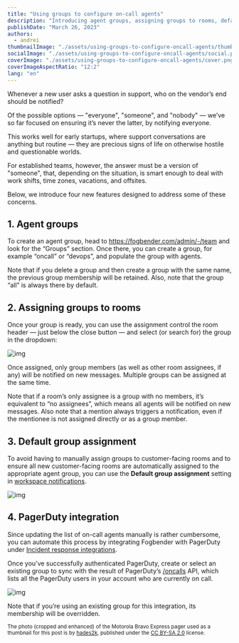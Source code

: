 ```yaml
---
title: "Using groups to configure on-call agents"
description: "Introducing agent groups, assigning groups to rooms, default group assignment, and PagerDuty integration to automate on-call group membership"
publishDate: "March 26, 2023"
authors:
  - andrei
thumbnailImage: "./assets/using-groups-to-configure-oncall-agents/thumb.png"
socialImage: "./assets/using-groups-to-configure-oncall-agents/social.png"
coverImage: "./assets/using-groups-to-configure-oncall-agents/cover.png"
coverImageAspectRatio: "12:2"
lang: "en"
---
```


Whenever a new user asks a question in support, who on the vendor’s end should be notified?

Of the possible options — "everyone", "someone", and "nobody" — we’ve so far focused on ensuring it’s never the latter, by notifying everyone.

This works well for early startups, where support conversations are anything but routine — they are precious signs of life on otherwise hostile and questionable worlds.

For established teams, however, the answer must be a version of "someone", that, depending on the situation, is smart enough to deal with work shifts, time zones, vacations, and offsites.

Below, we introduce four new features designed to address some of these concerns.

## 1. Agent groups

To create an agent group, head to <a href="https://fogbender.com/admin/-/team" target="_blank">https://fogbender.com/admin/-/team</a> and look for the “Groups” section. Once there, you can create a group, for example “oncall” or “devops”, and populate the group with agents.

Note that if you delete a group and then create a group with the same name, the previous group membership will be retained. Also, note that the group “all” is always there by default.

## 2. Assigning groups to rooms

Once your group is ready, you can use the assignment control the room header — just below the close button — and select (or search for) the group in the dropdown:

![img](https://fogbender-blog.s3.amazonaws.com/room-group-assignment-00.png)

Once assigned, only group members (as well as other room assignees, if any) will be notified on new messages. Multiple groups can be assigned at the same time.

Note that if a room’s only assignee is a group with no members, it’s equivalent to “no assignees”, which means all agents will be notified on new messages. Also note that a mention always triggers a notification, even if the mentionee is not assigned directly or as a group member.

## 3. Default group assignment

To avoid having to manually assign groups to customer-facing rooms and to ensure all new customer-facing rooms are automatically assigned to the appropriate agent group, you can use the **Default group assignment** setting in <a href="https://fogbender.com/admin/-/-/settings/notifications" target="_blank">workspace notifications</a>.

![img](https://fogbender-blog.s3.amazonaws.com/room-group-assignment-01.png)

## 4. PagerDuty integration

Since updating the list of on-call agents manually is rather cumbersome, you can automate this process by integrating Fogbender with PagerDuty under <a href="https://fogbender.com/admin/-/-/settings/integrations" target="_blank">Incident response integrations</a>.

Once you’ve successfully authenticated PagerDuty, create or select an existing group to sync with the result of PagerDuty’s <a href="https://developer.pagerduty.com/api-reference/3a6b910f11050-list-all-of-the-on-calls" target="_blank">/oncalls</a> API, which lists all the PagerDuty users in your account who are currently on call.

![img](https://fogbender-blog.s3.amazonaws.com/room-group-assignment-02.png)

Note that if you’re using an existing group for this integration, its membership will be overridden.

<small>The photo (cropped and enhanced) of the Motorola Bravo Express pager used as a thumbnail for this post is by <a href="https://www.flickr.com/photos/hades2k">hades2k</a>, published under the <a href="https://creativecommons.org/licenses/by-sa/2.0/">CC BY-SA 2.0</a> license.</small>
